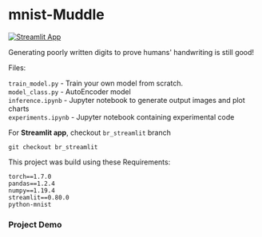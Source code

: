 # mnist-Muddle
[![Streamlit App](https://static.streamlit.io/badges/streamlit_badge_black_white.svg)](https://share.streamlit.io/vdivakar/mnistmuddle/br_streamlit/app.py)

Generating poorly written digits to prove humans' handwriting is still good!

Files:

`train_model.py` - Train your own model from scratch. <br>
`model_class.py` - AutoEncoder model <br>
`inference.ipynb` - Jupyter notebook to generate output images and plot charts<br>
`experiments.ipynb` - Jupyter notebook containing experimental code<br>

For __Streamlit app__, checkout `br_streamlit` branch
```
git checkout br_streamlit
```

This project was build using these Requirements:
```
torch==1.7.0
pandas==1.2.4
numpy==1.19.4
streamlit==0.80.0
python-mnist
```

### Project Demo
